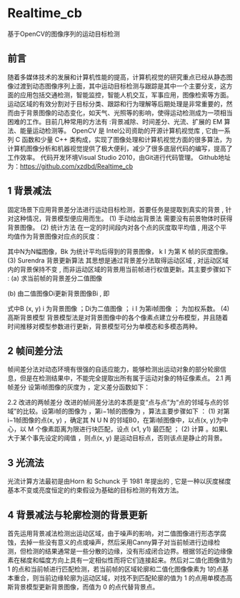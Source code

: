  
Realtime_cb
===========

基于OpenCV的图像序列的运动目标检测

前言
-----
随着多媒体技术的发展和计算机性能的提高，计算机视觉的研究重点已经从静态图像过渡到动态图像序列上面，其中运动目标检测与跟踪是其中一个主要分支，这方面的应用包括交通检测，智能监控，智能人机交互，军事应用，图像检索等方面。运动区域的有效分割对于目标分类、跟踪和行为理解等后期处理是非常重要的，然而由于背景图像的动态变化，如天气、光照等的影响，使得运动检测成为一项相当困难的工作。目前几种常用的方法有 :背景减除、时间差分、光流、扩展的 EM 算法、能量运动检测等。
OpenCV 是 Intel公司资助的开源计算机视觉库 , 它由一系列 C 函数和少量 C++ 类构成，实现了图像处理和计算机视觉方面的很多算法，为计算机图像分析和机器视觉提供了极大便利，减少了很多底层代码的编写，提高了工作效率。
代码开发环境Visual Studio 2010，由Git进行代码管理。
Github地址为：https://github.com/xzdbd/Realtime_cb

1 背景减法
----------
固定场景下应用背景差分法进行运动目标检测，首要任务是提取到真实的背景 , 针对这种情况，背景模型便应用而生。
(1) 手动给出背景法 需要没有前景物体时获得背景图像。
(2) 统计方法 在一定的时间段内对各个点的灰度取平均值 , 用这个平均值作为背景图像对应点的灰度：
 
其中N为N幅图像，Bk 为统计平均后得到的背景图像， k I 为第 K 帧的灰度图像。
(3) Surendra 背景更新算法 其思想是通过背景差分法取得运动区域 , 对运动区域内的背景保持不变 , 而非运动区域的背景用当前帧进行权值更新。其主要步骤如下 :
(a) 求当前帧的背景差分二值图像
  
(b) 由二值图像Di更新背景图像Bi , 即
  
式中B (x, y) i 为背景图像 ；Di为二值图像 ； i I 为第i帧图像 ； 为加权系数。
(4) 高斯背景模型 背景模型法是对背景图像中的各个像素点建立分布模型，并且随着时间推移对模型参数进行更新，背景模型可分为单模态和多模态两种。

2 帧间差分法
------------
帧间差分法对动态环境有很强的自适应能力，能够检测出运动对象的部分轮廓信息，但是在检测结果中，不能完全提取出所有属于运动对象的特征像素点。
2.1 两帧差分
设第i帧图像的灰度为  ，定义差分函数如下：
 
2.2 改进的两帧差分
改进的帧间差分法的本质是变“点与点”为“点的邻域与点的邻域”的比较。设第i帧的图像为 ，第i−1帧的图像为  ，算法主要步骤如下 ：
(1) 对第i−1帧图像的点(x, y) ，确定其 N U N 的邻域B0，在第i帧图像中，以点(x, y)为中心，以 M 个像素距离为限进行块匹配，设点 (x1, y1) 最匹配 ；
(2) 计算 。如果L大于某个事先设定的阈值 ，则点(x, y) 是运动目标点，否则该点是静止的背景。

3 光流法
--------
光流计算方法最初是由Horn 和 Schunck 于 1981 年提出的 , 它是一种以灰度梯度基本不变或亮度恒定的约束假设为基础的目标检测的有效方法。

4 背景减法与轮廓检测的背景更新
------------------------------
首先运用背景减法检测出运动区域，由于噪声的影响，对二值图像进行形态学腐蚀，去掉一些没有意义的点或噪声，然后采用Canny算子对当前帧进行边缘检测，但检测的结果通常是一些分散的边缘，没有形成闭合边界。根据邻近的边缘像素在梯度和幅度方向上具有一定相似性而将它们连接起来。然后对二值化图像值为 1 的点和当前帧进行匹配检测，若当前帧的区域轮廓和二值化图像像素为 1的点基本重合，则当前边缘轮廓为运动区域，对找不到匹配轮廓的值为 1 的点用单模态高斯背景模型更新背景图像，而值为 0 的点代替背景点。
